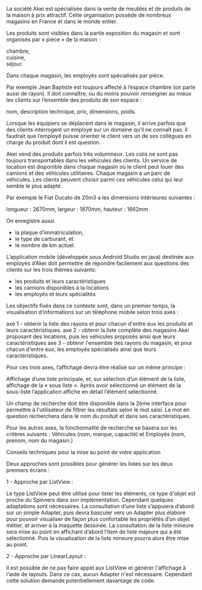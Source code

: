 La société Akei est spécialisée dans la vente de meubles et de produits de la maison à prix attractif. Cette organisation possède de nombreux magasins en France et dans le monde entier. 

Les produits sont visibles dans la partie exposition du magasin et sont organisés par « pièce » de la maison : 
 
chambre,  
cuisine,  
séjour. 

Dans chaque magasin, les employés sont spécialisés par pièce.

Par exemple Jean Baptiste est toujours affecté à l’espace chambre (on parle aussi de rayon). 
Il doit connaître, ou du moins pouvoir renseigner au mieux les clients sur l’ensemble des produits de son espace :  
 
nom, 
description technique, 
prix, 
dimensions, 
poids.
 
Lorsque les équipiers se déplacent dans le magasin, il arrive parfois que des clients interrogent un employé sur un domaine qu’il ne connaît pas. 
Il faudrait que l’employé puisse orienter le client vers un de ses collègues en charge du produit dont il est question.
 
Akei vend des produits parfois très volumineux. Les colis ne sont pas toujours transportables dans les véhicules des clients. 
Un service de location est disponible dans chaque magasin où le client peut louer des camions et des véhicules utilitaires. 
Chaque magasin a un parc de véhicules. Les clients peuvent choisir parmi ces véhicules celui qui leur semble le plus adapté.
 
Par exemple le Fiat Ducato de 20m3 a les dimensions intérieures suivantes : 
 
longueur : 2670mm, 
largeur : 1870mm, 
hauteur : 1662mm 

On enregistre aussi 

* la plaque d’immatriculation, 
* le type de carburant, et 
* le nombre de km actuel.

L’application mobile (développée sous Android Studio en java) destinée aux employés d’Akei doit permettre de répondre facilement aux questions des clients sur les trois thèmes suivants: 

* les produits et leurs caractéristiques
* les camions disponibles à la locations
* les employés et leurs spécialités

Les objectifs fixés dans ce contexte sont, dans un premier temps, la visualisation d’informations sur un téléphone mobile selon trois axes :

axe 1 - obtenir la liste des rayons et pour chacun d'entre eux les produits et leurs caractéristiques.
axe 2 - obtenir la liste complète des magasins Akei proposant des locations, puis les véhicules proposés ainsi que leurs caractéristiques
axe 3 - obtenir l'ensemble des rayons du magasin, et pour chacun d'entre eux, les employés spécialisés ainsi que leurs caractéristiques.

Pour ces trois axes, l’affichage devra être réalisé sur un même principe :

Affichage d’une liste principale, et, sur sélection d’un élément de la liste, affichage de la « sous liste ». 
Après avoir sélectionné un élément de la sous-liste l’application affiche en détail l’élément sélectionné. 

Un champ de recherche doit être disponible dans la 2ème interface pour permettre à l'utilisateur de filtrer les résultats selon le mot saisi. Le mot en question recherchera dans le nom du produit et dans ses caractéristiques.

Pour les autres axes, la fonctionnalité de recherche se basera sur les critères suivants : Véhicules (nom, marque, capacité) et Employés (nom, prenom, nom du magasin.)

Conseils techniques pour la mise au point de votre application

Deux approches sont possibles pour générer les listes sur les deux premiers écrans : 

1 - Approche par ListView : 

Le type ListView peut être utilisé pour lister les éléments, ce type d'objet est proche du Spinners dans son implémentation. Cependant quelques adaptations sont nécessaires.
La consultation d’une liste s’appuiera d’abord sur un simple Adapter, puis devra basculer vers un Adapter plus élaboré pour pouvoir visualiser de façon plus confortable les propriétés d’un objet métier, et arriver à la maquette dessinée. 
La consultation de la liste mineure sera mise au point en affichant d’abord l’item de liste majeure qui a été sélectionné. Puis la visualisation de la liste mineure pourra alors être mise au point. 

2 - Approche par LinearLayout : 

Il est possible de ne pas faire appel aux ListView et générer l'affichage à l'aide de layouts. Dans ce cas, aucun Adapter n'est nécessaire. Cependant cette solution demande potentiellement davantage de code.

